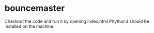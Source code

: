 # bouncemaster
Checkout the code and run it by opening index.html
Phython3 should be installed on the machine
